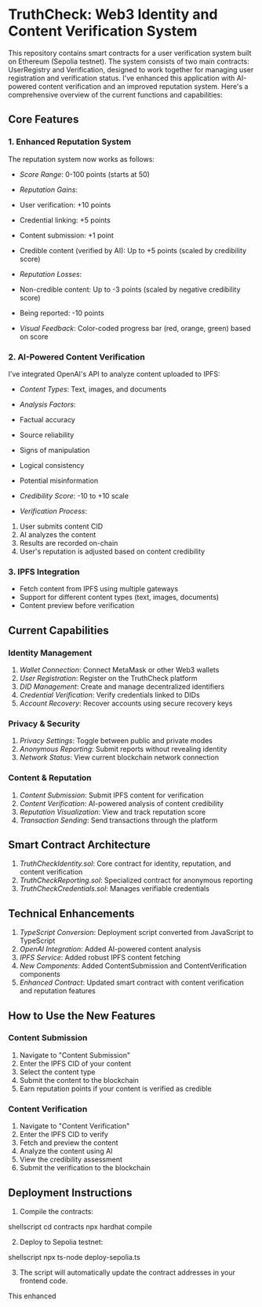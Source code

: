 # TruthCheck: Web3 Identity and Content Verification System

This repository contains smart contracts for a user verification system built on Ethereum (Sepolia testnet). The system consists of two main contracts: UserRegistry and Verification, designed to work together for managing user registration and verification status.
I've enhanced this application with AI-powered content verification and an improved reputation system. Here's a comprehensive overview of the current functions and capabilities:

## Core Features

### 1. Enhanced Reputation System

The reputation system now works as follows:

- *Score Range*: 0-100 points (starts at 50)
- *Reputation Gains*:

- User verification: +10 points
- Credential linking: +5 points
- Content submission: +1 point
- Credible content (verified by AI): Up to +5 points (scaled by credibility score)



- *Reputation Losses*:

- Non-credible content: Up to -3 points (scaled by negative credibility score)
- Being reported: -10 points



- *Visual Feedback*: Color-coded progress bar (red, orange, green) based on score


### 2. AI-Powered Content Verification

I've integrated OpenAI's API to analyze content uploaded to IPFS:

- *Content Types*: Text, images, and documents
- *Analysis Factors*:

- Factual accuracy
- Source reliability
- Signs of manipulation
- Logical consistency
- Potential misinformation



- *Credibility Score*: -10 to +10 scale
- *Verification Process*:

1. User submits content CID
2. AI analyzes the content
3. Results are recorded on-chain
4. User's reputation is adjusted based on content credibility





### 3. IPFS Integration

- Fetch content from IPFS using multiple gateways
- Support for different content types (text, images, documents)
- Content preview before verification


## Current Capabilities

### Identity Management

1. *Wallet Connection*: Connect MetaMask or other Web3 wallets
2. *User Registration*: Register on the TruthCheck platform
3. *DID Management*: Create and manage decentralized identifiers
4. *Credential Verification*: Verify credentials linked to DIDs
5. *Account Recovery*: Recover accounts using secure recovery keys


### Privacy & Security

1. *Privacy Settings*: Toggle between public and private modes
2. *Anonymous Reporting*: Submit reports without revealing identity
3. *Network Status*: View current blockchain network connection


### Content & Reputation

1. *Content Submission*: Submit IPFS content for verification
2. *Content Verification*: AI-powered analysis of content credibility
3. *Reputation Visualization*: View and track reputation score
4. *Transaction Sending*: Send transactions through the platform


## Smart Contract Architecture

1. *TruthCheckIdentity.sol*: Core contract for identity, reputation, and content verification
2. *TruthCheckReporting.sol*: Specialized contract for anonymous reporting
3. *TruthCheckCredentials.sol*: Manages verifiable credentials


## Technical Enhancements

1. *TypeScript Conversion*: Deployment script converted from JavaScript to TypeScript
2. *OpenAI Integration*: Added AI-powered content analysis
3. *IPFS Service*: Added robust IPFS content fetching
4. *New Components*: Added ContentSubmission and ContentVerification components
5. *Enhanced Contract*: Updated smart contract with content verification and reputation features


## How to Use the New Features

### Content Submission

1. Navigate to "Content Submission"
2. Enter the IPFS CID of your content
3. Select the content type
4. Submit the content to the blockchain
5. Earn reputation points if your content is verified as credible


### Content Verification

1. Navigate to "Content Verification"
2. Enter the IPFS CID to verify
3. Fetch and preview the content
4. Analyze the content using AI
5. View the credibility assessment
6. Submit the verification to the blockchain


## Deployment Instructions

1. Compile the contracts:

shellscript
cd contracts
npx hardhat compile



2. Deploy to Sepolia testnet:

shellscript
npx ts-node deploy-sepolia.ts



3. The script will automatically update the contract addresses in your frontend code.


This enhanced
